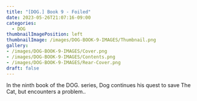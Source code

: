 ```yaml
---
title: "[DOG.] Book 9 - Foiled"
date: 2023-05-26T21:07:16-09:00
categories:
  - DOG
thumbnailImagePosition: left
thumbnailImage: /images/DOG-BOOK-9-IMAGES/Thumbnail.png
gallery: 
- /images/DOG-BOOK-9-IMAGES/Cover.png
- /images/DOG-BOOK-9-IMAGES/Contents.png
- /images/DOG-BOOK-9-IMAGES/Rear-Cover.png
draft: false
---
```

In the ninth book of the DOG. series, Dog continues his quest to save The Cat, but encounters a problem..